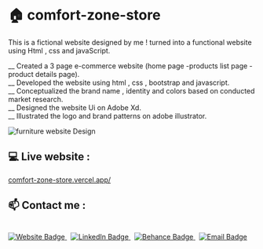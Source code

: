 # 🏠 comfort-zone-store


<p>This is a fictional website designed by me ! turned into a functional website using Html , css and javaScript.
  
__ Created a 3 page e-commerce  website (home page -products list  page - product details page). <br>
__ Developed  the website using html , css , bootstrap and javascript. <br>
__ Conceptualized  the brand name , identity and colors based on  conducted  market research. <br>
__ Designed the website Ui on Adobe Xd.<br>
__ Illustrated the logo and brand patterns on adobe illustrator.


<p>
  
  
  
 <img src="https://cdn.dribbble.com/users/7295990/screenshots/20320690/media/89d4e7359c18d86618e1e2b60f61fd27.png?compress=1&resize=768x576&vertical=top" alt="furniture website Design" /></p>


## 💻 Live website :
<a href="https://comfort-zone-store.vercel.app/">comfort-zone-store.vercel.app/</a>

## 📫 Contact me :
<br>

<div id="badges" align="left">
  <a href="https://aliaanabil.vercel.app/">
    <img src="https://img.shields.io/badge/my website-blue?style=for-the-badge&logo=my website&logoColor=white&color=1347B4" alt="Website Badge" />
  </a>&nbsp;
  <a href="https://www.linkedin.com/in/aliaa-nabil/">
    <img src="https://img.shields.io/badge/LinkedIn-blue?style=for-the-badge&logo=linkedin&logoColor=white" alt="LinkedIn Badge"/>
  </a>&nbsp;

  <a href="https://www.behance.net/aliaanabil">
    <img src="https://img.shields.io/badge/Behance-0054F7?style=for-the-badge&logo=behance&logoColor=white" alt="Behance Badge" />
  </a>&nbsp;
  <a href="mailto:aliaa.nabil.design@gmail.com">
    <img src="https://img.shields.io/badge/Gmail-blue?style=for-the-badge&logo=gmail&logoColor=white&color=bb001b" alt="Email Badge" />
  </a>
</div>
